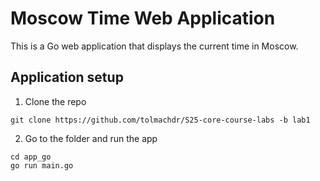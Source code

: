 # Moscow Time Web Application

This is a Go web application that displays the current time in Moscow.

## Application setup

1. Clone the repo
```
git clone https://github.com/tolmachdr/S25-core-course-labs -b lab1
```
2. Go to the folder and run the app
```aiignore
cd app_go
go run main.go
```